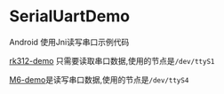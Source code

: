 # SerialUartDemo

Android 使用Jni读写串口示例代码

[rk312-demo](https://github.com/qytech/SerialUartDemo/tree/rk312-demo) 只需要读取串口数据,使用的节点是`/dev/ttyS1`

[M6-demo](https://github.com/qytech/SerialUartDemo/tree/M6-demo)是读写串口数据,使用的节点是`/dev/ttyS4`
